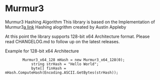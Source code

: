 # Murmur3
Murmur3 Hashing Algorithm
This library is based on the Implementation of Murmur3[a link](https://github.com/aappleby/smhasher/wiki/MurmurHash3) Hashing alogrithm created by Austin Appleby 

At this point the library supports 128-bit x64 Architecture format.
Please read CHANGELOG.md to follow up on the latest releases.

Example for 128-bit x64 Architecture

```
	    Murmur3_x64_128 mHash = new Murmur3_x64_128(0);
            string strHash = "Hello World";
            byte[] finHash = mHash.ComputeHash(Encoding.ASCII.GetBytes(strHash));
```
